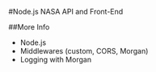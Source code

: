 #Node.js NASA API and Front-End

##More Info
* Node.js
* Middlewares (custom, CORS, Morgan)
* Logging with Morgan